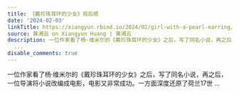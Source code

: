 ```yaml
---
title: 《戴珍珠耳环的少女》观后感
date: '2024-02-03'
linkTitle: https://xiangyun.rbind.io/2024/02/girl-with-a-pearl-earring/
source: 黄湘云 on Xiangyun Huang | 黄湘云
description: 一位作家看了杨·维米尔的《戴珍珠耳环的少女》之后，写了同名小说，再之后，一位导演将小说改编成电影，电影又非常成功。一方面深度还原了荷兰17世
  ...
disable_comments: true
---
```

一位作家看了杨·维米尔的《戴珍珠耳环的少女》之后，写了同名小说，再之后，一位导演将小说改编成电影，电影又非常成功。一方面深度还原了荷兰17世 ...